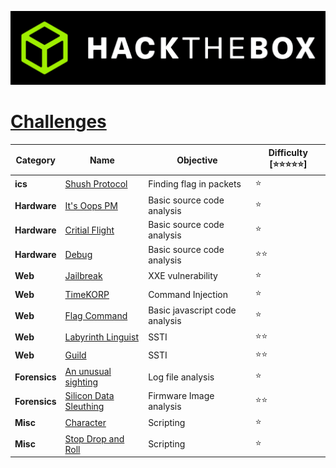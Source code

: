 <p align='center'>
  <img src='./assets/banner.png' alt="HTB">
</p>


# [**Challenges**](#challenges)

| Category | Name                                                  | Objective   | Difficulty [⭐⭐⭐⭐⭐] |
| -------- | ----------------------------------------------------- | ------------------------------------------------------------- | ----------------------- |
| **ics** | [Shush Protocol](ics/Shush%20Protocol%20[Very%20Easy])| Finding flag in packets| ⭐|
| **Hardware** | [It's Oops PM](Hardware/It's%20Oops%20PM%20[Very%20Easy])| Basic source code analysis| ⭐|
| **Hardware** | [Critial Flight](Hardware/Critical%20Flight%20[Very%20Easy])| Basic source code analysis| ⭐|
| **Hardware** | [Debug](Hardware/Debug%20[Easy])| Basic source code analysis| ⭐⭐|
| **Web** | [Jailbreak](Web/Jailbreak%20[Very%20Easy]/)| XXE vulnerability | ⭐|
| **Web** | [TimeKORP](Web/TimeKORP%20[Very%20Easy]/)| Command Injection | ⭐|
| **Web** | [Flag Command](Web/Flag%20Command%20[Very%20Easy]/)| Basic javascript code analysis | ⭐|
| **Web** | [Labyrinth Linguist](Web/Labyrinth%20Linguist%20[Easy]/)| SSTI  | ⭐⭐|
| **Web** | [Guild](Web/Guild%20[Easy}/)| SSTI  | ⭐⭐|
| **Forensics** | [An unusual sighting](Forensics/An%20Unusual%20Sighting%20[Very%20Easy]/)| Log file analysis  | ⭐|
| **Forensics** | [Silicon Data Sleuthing](Forensics/Silicon%20Data%20Sleuthing%20[Easy]/)| Firmware Image analysis  | ⭐⭐|
| **Misc** | [Character](Misc/Character%20[Very%20Easy]/README.md)| Scripting  | ⭐|
| **Misc** | [Stop Drop and Roll](Misc/Stop%20Drop%20and%20Roll%20[Very%20Easy]/README.md)| Scripting  | ⭐|